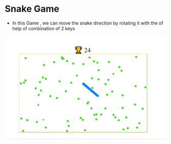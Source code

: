 # Snake Game

- In this Game , we can move the snake direction by rotating it with the of help of combination of 2 keys

![Snake Game](Game-pic.png)